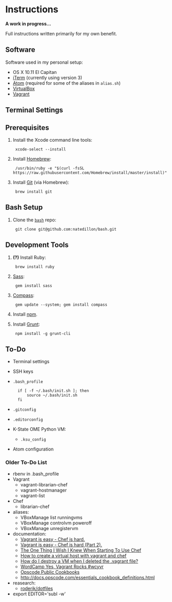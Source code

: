 # Instructions

**A work in progress...**

Full instructions written primarily for my own benefit.

## Software

Software used in my personal setup:

- OS X 10.11 El Capitan
- [iTerm](https://www.iterm2.com/) (currently using version 3)
- [Atom](https://atom.io/) (required for some of the aliases in `alias.sh`)
- [VirtualBox](https://www.virtualbox.org/)
- [Vagrant](http://vagrantup.com/)

## Terminal Settings

## Prerequisites

1. Install the Xcode command line tools:

        xcode-select --install

1. Install [Homebrew](http://brew.sh/):

        /usr/bin/ruby -e "$(curl -fsSL https://raw.githubusercontent.com/Homebrew/install/master/install)"

1. Install [Git](https://git-scm.com/) (via Homebrew):

        brew install git

## Bash Setup

1. Clone the [`bash`](https://github.com/natedillon/bash) repo:

        git clone git@github.com:natedillon/bash.git

## Development Tools

1. **(?)** Install Ruby:

        brew install ruby

1. [Sass](http://sass-lang.com/):

        gem install sass

1. [Compass](http://compass-style.org/):

        gem update --system; gem install compass

1. Install [npm](https://www.npmjs.com/).
1. Install [Grunt](http://gruntjs.com/):

        npm install -g grunt-cli

## To-Do

- Terminal settings
- SSH keys
- `.bash_profile`

        if [ -f ~/.bash/init.sh ]; then
            source ~/.bash/init.sh
        fi

- `.gitconfig`
- `.editorconfig`
- K-State OME Python VM:
    - `.ksu_config`
- Atom configuration

### Older To-Do List

- rbenv in .bash_profile
- Vagrant
    - vagrant-librarian-chef
    - vagrant-hostmanager
    - vagrant-list
- Chef
    - librarian-chef
- aliases:
    - VBoxManage list runningvms
	- VBoxManage controlvm <uuid> poweroff
	- VBoxManage unregistervm <uuid>
- documentation:
    - [Vagrant is easy - Chef is hard.](http://adamcod.es/2013/01/15/vagrant-is-easy-chef-is-hard.html)
    - [Vagrant is easy - Chef is hard (Part 2).](http://adamcod.es/2013/01/15/vagrant-is-easy-chef-is-hard-part2.html)
    - [The One Thing I Wish I Knew When Starting To Use Chef](http://adamcod.es/2013/08/27/one-thing-i-wish-i-knew-opscode-chef.html)
	- [How to create a virtual host with vagrant and chef](http://stackoverflow.com/questions/16568924/how-to-create-a-virtual-host-with-vagrant-and-chef)
	- [How do I destroy a VM when I deleted the .vagrant file?](http://stackoverflow.com/questions/15408969/how-do-i-destroy-a-vm-when-i-deleted-the-vagrant-file)
	- [WordCamp Yes, Vagrant Rocks #wcyvr](http://jeremyfelt.com/code/2013/08/17/wordcamp-yes-vagrant-rocks-wcyvr/)
	- [Opscode Public Cookbooks](https://github.com/opscode-cookbooks)
	- http://docs.opscode.com/essentials_cookbook_definitions.html
- reasearch:
    - [roderik/dotfiles](https://github.com/roderik/dotfiles)
- export EDITOR='subl -w'
